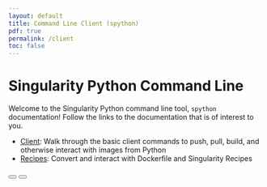 ```yaml
---
layout: default
title: Command Line Client (spython)
pdf: true
permalink: /client
toc: false
---
```


# Singularity Python Command Line
Welcome to the Singularity Python command line tool, `spython` documentation! Follow the links to the documentation that is of interest to you.

 - [Client](/singularity-cli/commands): Walk through the basic client commands to push, pull, build, and otherwise interact with images from Python
 - [Recipes](/singularity-cli/recipes): Convert and interact with Dockerfile and Singularity Recipes


<div>
    <a href="/singularity-cli/"><button class="previous-button btn btn-primary"><i class="fa fa-chevron-left"></i> </button></a>
    <a href="/singularity-cli/commands"><button class="next-button btn btn-primary"><i class="fa fa-chevron-right"></i> </button></a>
</div><br>
